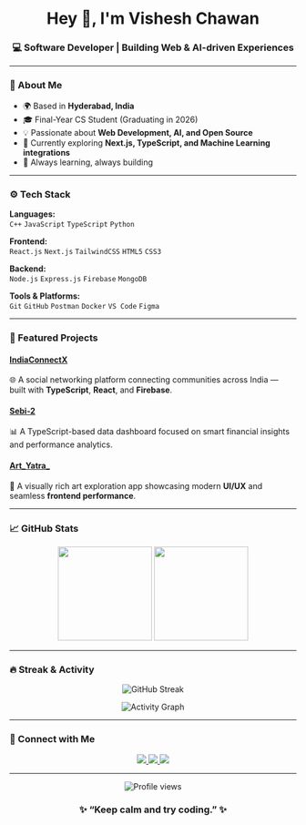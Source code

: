 <!-- VisheshChawan/VisheshChawan README.md -->

<h1 align="center">Hey 👋, I'm Vishesh Chawan</h1>
<h3 align="center">💻 Software Developer | Building Web & AI-driven Experiences</h3>

---

### 🧠 About Me
- 🌍 Based in **Hyderabad, India**  
- 🎓 Final-Year CS Student (Graduating in 2026)  
- 💡 Passionate about **Web Development, AI, and Open Source**  
- 🧩 Currently exploring **Next.js, TypeScript, and Machine Learning integrations**  
- 🚀 Always learning, always building  

---

### ⚙️ Tech Stack
**Languages:**  
`C++` `JavaScript` `TypeScript` `Python`

**Frontend:**  
`React.js` `Next.js` `TailwindCSS` `HTML5` `CSS3`

**Backend:**  
`Node.js` `Express.js` `Firebase` `MongoDB`

**Tools & Platforms:**  
`Git` `GitHub` `Postman` `Docker` `VS Code` `Figma`

---

### 🌟 Featured Projects

#### [IndiaConnectX](https://github.com/VisheshChawan/IndiaConnectX)
🌐 A social networking platform connecting communities across India — built with **TypeScript**, **React**, and **Firebase**.

#### [Sebi-2](https://github.com/VisheshChawan/Sebi-2)
📊 A TypeScript-based data dashboard focused on smart financial insights and performance analytics.

#### [Art_Yatra_](https://github.com/VisheshChawan/Art_Yatra_)
🎨 A visually rich art exploration app showcasing modern **UI/UX** and seamless **frontend performance**.

---

### 📈 GitHub Stats
<p align="center">
  <img src="https://github-readme-stats.vercel.app/api?username=VisheshChawan&show_icons=true&theme=radical" height="165" />
  <img src="https://github-readme-stats.vercel.app/api/top-langs/?username=VisheshChawan&layout=compact&theme=radical" height="165" />
</p>

---

### 🔥 Streak & Activity
<p align="center">
  <img src="https://streak-stats.demolab.com?user=VisheshChawan&theme=radical" alt="GitHub Streak" />
</p>

<p align="center">
  <img src="https://github-readme-activity-graph.vercel.app/graph?username=VisheshChawan&theme=react-dark" alt="Activity Graph" />
</p>

---

### 🤝 Connect with Me
<p align="center">
  <a href="https://linkedin.com/in/visheshchawan" target="_blank">
    <img src="https://img.shields.io/badge/LinkedIn-Vishesh%20Chawan-blue?style=for-the-badge&logo=linkedin" />
  </a>
  <a href="mailto:visheshchawan@email.com">
    <img src="https://img.shields.io/badge/Email-visheshchawan%40email.com-red?style=for-the-badge&logo=gmail" />
  </a>
  <a href="https://visheshchawan.github.io" target="_blank">
    <img src="https://img.shields.io/badge/Portfolio-Website-green?style=for-the-badge&logo=firefox" />
  </a>
</p>

---

<p align="center">
  <img src="https://komarev.com/ghpvc/?username=VisheshChawan&color=blue" alt="Profile views" />
</p>

<h3 align="center">✨ “Keep calm and try coding.” ✨</h3>
